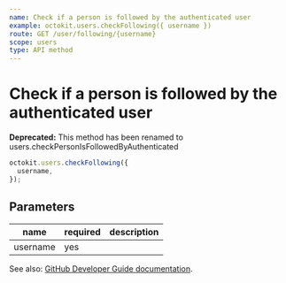 ```yaml
---
name: Check if a person is followed by the authenticated user
example: octokit.users.checkFollowing({ username })
route: GET /user/following/{username}
scope: users
type: API method
---
```


# Check if a person is followed by the authenticated user

**Deprecated:** This method has been renamed to users.checkPersonIsFollowedByAuthenticated

```js
octokit.users.checkFollowing({
  username,
});
```

## Parameters

<table>
  <thead>
    <tr>
      <th>name</th>
      <th>required</th>
      <th>description</th>
    </tr>
  </thead>
  <tbody>
    <tr><td>username</td><td>yes</td><td>

</td></tr>
  </tbody>
</table>

See also: [GitHub Developer Guide documentation](https://developer.github.com/v3/users/followers/#check-if-a-person-is-followed-by-the-authenticated-user).
